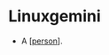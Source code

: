 # Linuxgemini

- A [[person]].

[//begin]: # "Autogenerated link references for markdown compatibility"
[person]: person "Person"
[//end]: # "Autogenerated link references"
